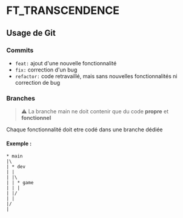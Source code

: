 # FT_TRANSCENDENCE
## Usage de Git
### Commits
  - `feat:` ajout d'une nouvelle fonctionnalité
  - `fix:` correction d'un bug
  - `refactor:` code retravaillé, mais sans nouvelles fonctionnalités ni correction de bug
### Branches
> ⚠️ La branche main ne doit contenir que du code **propre** et **fonctionnel**

Chaque fonctionnalité doit etre codé dans une branche dédiée
#### Exemple :
```
* main
|\
| * dev
| |
| |\
| | * game
| | |
| |/
| |
|/
|
```
